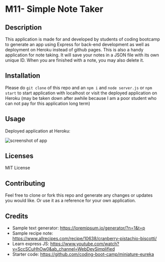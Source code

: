 # M11- Simple Note Taker

## Description
This application is made for and developed by students of coding bootcamp to generate an app using Express for back-end development as well as deployment on Heroku instead of github pages. This is also a handy application for note taking. It will save your notes in a JSON file with its own unique ID. When you are finished with a note, you may also delete it.

## Installation
Please do `git clone` of this repo and an `npm i` and `node server.js` or `npm start` to start application with localhost or visit the deployed application on Heroku (may be taken down after awhile because I am a poor student who can not pay for this application long term)

## Usage
Deployed application at Heroku:

![screenshot of app]()

## Licenses
MIT License

## Contributing
Feel free to clone or fork this repo and generate any changes or updates you would like. Or use it as a reference for your own application.

## Credits
* Sample text generator: https://loremipsum.io/generator/?n=1&t=p
* Sample recipe note: https://www.allrecipes.com/recipe/10638/cranberry-pistachio-biscotti/
* Learn express JS: https://www.youtube.com/watch?v=SccSCuHhOw0&ab_channel=WebDevSimplified
* Starter code: https://github.com/coding-boot-camp/miniature-eureka
